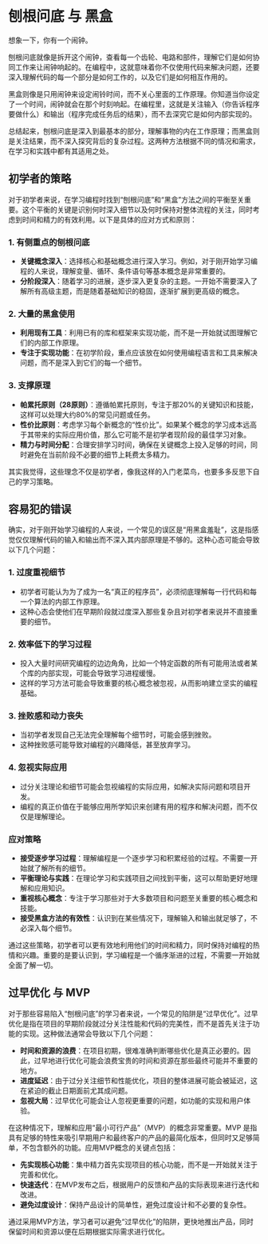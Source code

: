 # 刨根问底 与 黑盒

想象一下，你有一个闹钟。

刨根问底就像是拆开这个闹钟，查看每一个齿轮、电路和部件，理解它们是如何协同工作来让闹钟响起的。在编程中，这就意味着你不仅使用代码来解决问题，还要深入理解代码的每一个部分是如何工作的，以及它们是如何相互作用的。

黑盒则像是只用闹钟来设定闹铃时间，而不关心里面的工作原理。你知道当你设定了一个时间，闹钟就会在那个时刻响起。在编程里，这就是关注输入（你告诉程序要做什么）和输出（程序完成任务后的结果），而不去深究它是如何内部实现的。

总结起来，刨根问底是深入到最基本的部分，理解事物的内在工作原理；而黑盒则是关注结果，而不深入探究背后的复杂过程。这两种方法根据不同的情况和需求，在学习和实践中都有其适用之处。


## 初学者的策略

对于初学者来说，在学习编程时找到“刨根问底”和“黑盒”方法之间的平衡至关重要。这个平衡的关键是识别何时深入细节以及何时保持对整体流程的关注，同时考虑到时间和精力的有效利用。以下是具体的应对方式和原则：

### 1. **有侧重点的刨根问底**
- **关键概念深入**：选择核心和基础概念进行深入学习。例如，对于刚开始学习编程的人来说，理解变量、循环、条件语句等基本概念是非常重要的。
- **分阶段深入**：随着学习的进展，逐步深入更复杂的主题。一开始不需要深入了解所有高级主题，而是随着基础知识的稳固，逐渐扩展到更高级的概念。

### 2. **大量的黑盒使用**
- **利用现有工具**：利用已有的库和框架来实现功能，而不是一开始就试图理解它们的内部工作原理。
- **专注于实现功能**：在初学阶段，重点应该放在如何使用编程语言和工具来解决问题，而不是深入到它们的每一个细节。

### 3. **支撑原理**
- **帕累托原则（28原则）**：遵循帕累托原则，专注于那20%的关键知识和技能，这样可以处理大约80%的常见问题或任务。
- **性价比原则**：考虑学习每个新概念的“性价比”。如果某个概念的学习成本远高于其带来的实际应用价值，那么它可能不是初学者现阶段的最佳学习对象。
- **精力与时间分配**：合理安排学习时间，确保在关键概念上投入足够的时间，同时避免在当前阶段不必要的细节上耗费太多精力。

其实我觉得，这些理念不仅是初学者，像我这样的入门老菜鸟，也要多多反思下自己的学习策略。

## 容易犯的错误

确实，对于刚开始学习编程的人来说，一个常见的误区是“用黑盒羞耻”，这是指感觉仅仅理解代码的输入和输出而不深入其内部原理是不够的。这种心态可能会导致以下几个问题：

### 1. **过度重视细节**
- 初学者可能认为为了成为一名“真正的程序员”，必须彻底理解每一行代码和每一个算法的内部工作原理。
- 这种心态会使他们在早期阶段就过度深入那些复杂且对初学者来说并不直接重要的细节。

### 2. **效率低下的学习过程**
- 投入大量时间研究编程的边边角角，比如一个特定函数的所有可能用法或者某个库的内部实现，可能会导致学习进程缓慢。
- 这样的学习方法可能会导致重要的核心概念被忽视，从而影响建立坚实的编程基础。

### 3. **挫败感和动力丧失**
- 当初学者发现自己无法完全理解每个细节时，可能会感到挫败。
- 这种挫败感可能导致对编程的兴趣降低，甚至放弃学习。

### 4. **忽视实际应用**
- 过分关注理论和细节可能会忽视编程的实际应用，如解决实际问题和项目开发。
- 编程的真正价值在于能够应用所学知识来创建有用的程序和解决问题，而不仅仅是理解理论。

### 应对策略
- **接受逐步学习过程**：理解编程是一个逐步学习和积累经验的过程。不需要一开始就了解所有的细节。
- **平衡理论与实践**：在理论学习和实践项目之间找到平衡，这可以帮助更好地理解和应用知识。
- **重视核心概念**：专注于学习那些对于大多数项目和问题至关重要的核心概念和技能。
- **接受黑盒方法的有效性**：认识到在某些情况下，理解输入和输出就足够了，不必深入每个细节。

通过这些策略，初学者可以更有效地利用他们的时间和精力，同时保持对编程的热情和兴趣。重要的是要认识到，学习编程是一个循序渐进的过程，不需要一开始就全面了解一切。

## 过早优化 与 MVP

对于那些容易陷入“刨根问底”的学习者来说，一个常见的陷阱是“过早优化”。过早优化是指在项目的早期阶段就过分关注性能和代码的完美性，而不是首先关注于功能的实现。这种做法通常会导致以下几个问题：

- **时间和资源的浪费**：在项目初期，很难准确判断哪些优化是真正必要的。因此，过早地进行优化可能会浪费宝贵的时间和资源在那些最终可能并不重要的地方。
- **进度延迟**：由于过分关注细节和性能优化，项目的整体进展可能会被延迟，这在紧迫的截止日期面前尤其成问题。
- **忽视大局**：过早优化可能会让人忽视更重要的问题，如功能的实现和用户体验。

在这种情况下，理解和应用“最小可行产品”（MVP）的概念非常重要。MVP 是指具有足够的特性来吸引早期用户和最终客户的产品的最简化版本，但同时又足够简单，不包含额外的功能。应用MVP概念的关键点包括：

- **先实现核心功能**：集中精力首先实现项目的核心功能，而不是一开始就关注于完善和优化。
- **快速迭代**：在MVP发布之后，根据用户的反馈和产品的实际表现来进行迭代和改进。
- **避免过度设计**：保持产品设计的简单性，避免过度设计和不必要的复杂性。

通过采用MVP方法，学习者可以避免“过早优化”的陷阱，更快地推出产品，同时保留时间和资源以便在后期根据实际需求进行优化。
